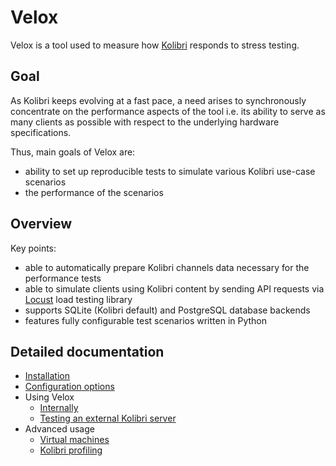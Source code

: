 # Velox

Velox is a tool used to measure how [Kolibri](https://github.com/learningequality/kolibri) responds to stress testing.

## Goal

As Kolibri keeps evolving at a fast pace, a need arises to synchronously concentrate on the performance aspects of the tool i.e. its ability to serve as many clients as possible with respect to the underlying hardware specifications.

Thus, main goals of Velox are:
- ability to set up reproducible tests to simulate various Kolibri use-case scenarios
-  the performance of the scenarios

## Overview

Key points:
- able to automatically prepare Kolibri channels data necessary for the performance tests
- able to simulate clients using Kolibri content by sending API requests via [Locust](https://github.com/locustio/locust) load testing library
- supports SQLite (Kolibri default) and PostgreSQL database backends
- features fully configurable test scenarios written in Python

## Detailed documentation

- [Installation](docs/installation.md)
- [Configuration options](docs/configuration-options.md)
- Using Velox
    - [Internally](docs/using-velox-internally.md)
    - [Testing an external Kolibri server](docs/using-velox-externally.md)
- Advanced usage
    - [Virtual machines](docs/advanced-usage-vms.md)
    - [Kolibri profiling](docs/advanced-usage-profiling.md)
